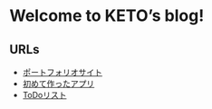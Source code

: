 # Welcome to KETO’s blog!

## URLs
- [ポートフォリオサイト](https://keto21.f5.si/)
- [初めて作ったアプリ](https://KETO-21.github.io/MyFirstApp)
- [ToDoリスト](https://KETO-21.github.io/todolist)
